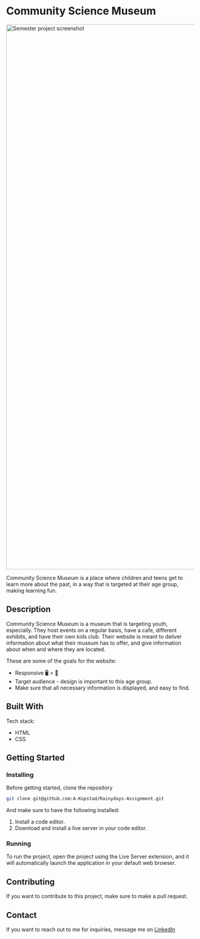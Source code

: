 # Community Science Museum

<img width="1457" alt="Semester project screenshot" src="https://github.com/A-Kopstad/Semester-project-1/assets/126067888/30f65acc-3232-46d6-b099-9ac8c5a098dc">

Community Science Museum is a place where children and teens get to learn more about the past, in a way that is targeted at their age group, making learning fun. 

## Description
Community Science Museum is a museum that is targeting youth, especially. 
They host events on a regular basis, have a cafe, different exhibits, and have their own kids club. 
Their website is meant to deliver information about what their museum has to offer, and give information about when and where they are located. 

These are some of the goals for the website: 
* Responsive 🖥 > 📱
* Target audience - design is important to this age group.
* Make sure that all necessary information is displayed, and easy to find. 

## Built With

Tech stack: 
* HTML
* CSS

## Getting Started

### Installing

Before getting started, clone the repository

```bash
git clone git@github.com:A-Kopstad/Rainydays-Assignment.git
```

And make sure to have the following installed:

1. Install a code editor.
2. Download and install a live server in your code editor.

### Running

To run the project, open the project using the Live Server extension, and it will automatically launch the application in your default web browser.
   
## Contributing

If you want to contribute to this project, make sure to make a pull request.

## Contact

If you want to reach out to me for inquiries, message me on [LinkedIn](https://www.linkedin.com/in/alexandra-k-2212a7214/) 

